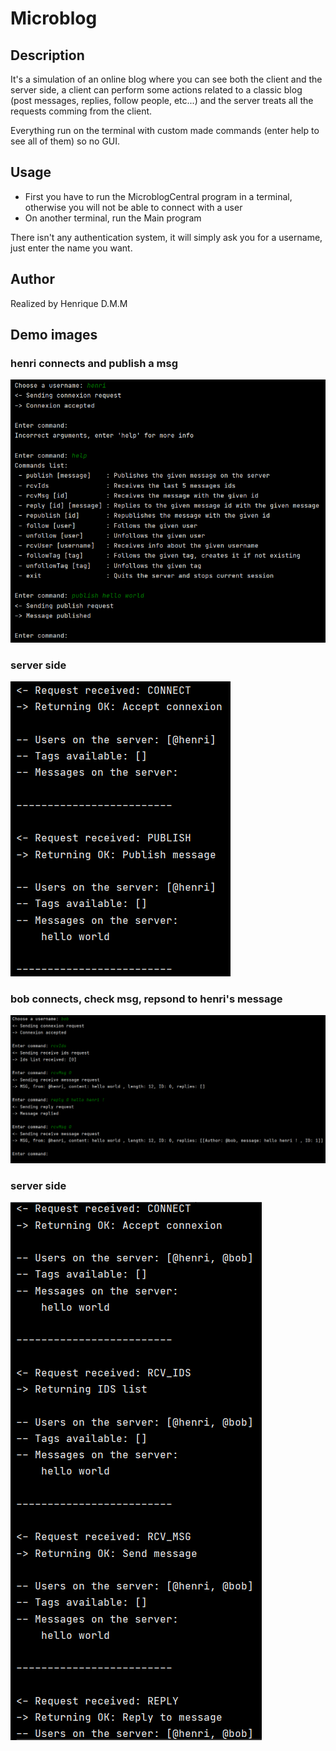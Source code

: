 # Microblog

## Description
It's a simulation of an online blog where you can see both the client and the server side, a client can perform some actions related to a classic blog (post messages, replies, follow people, etc...) and the server treats all the requests comming from the client.

Everything run on the terminal with custom made commands (enter help to see all of them) so no GUI.


## Usage
- First you have to run the MicroblogCentral program in a terminal, otherwise you will not be able to connect with a user
- On another terminal, run the Main program

There isn't any authentication system, it will simply ask you for a username, just enter the name you want.


## Author
Realized by Henrique D.M.M

## Demo images
### henri connects and publish a msg
![Alt text](./demo_images/demo0.png)
### server side
![Alt text](./demo_images/demo1.png)

### bob connects, check msg, repsond to henri's message
![Alt text](./demo_images/demo2.png)
### server side
![Alt text](./demo_images/demo3.png)
